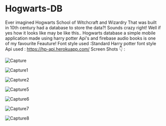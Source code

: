 # Hogwarts-DB
Ever imagined Hogwarts School of Witchcraft and Wizardry That was built in 10th century had a database to store the data?! Sounds crazy right! Well if yes how it looks like may be like this..
Hogwarts database a simple mobile application made using harry potter Api's and firebase audio books is one of my favourite Feauture!
Font style used :Standard Harry potter font style
Api used : https://hp-api.herokuapp.com/
Screen Shots 👇 :


![Capture](https://user-images.githubusercontent.com/65825065/117553442-52af2300-b06f-11eb-877a-60041dc35e77.PNG)


![Capture1](https://user-images.githubusercontent.com/65825065/117553451-60fd3f00-b06f-11eb-9f9e-522f49355ba9.PNG)



![Capture2](https://user-images.githubusercontent.com/65825065/117553457-68bce380-b06f-11eb-9323-e4dde0b99ba9.PNG)



![Capture5](https://user-images.githubusercontent.com/65825065/117553487-89853900-b06f-11eb-9e87-dec80e63d8a6.PNG)


![Capture6](https://user-images.githubusercontent.com/65825065/117553495-973abe80-b06f-11eb-935e-a498032cd8ad.PNG)


![Capture7](https://user-images.githubusercontent.com/65825065/117553502-9f92f980-b06f-11eb-801b-ca0aeaaaee45.PNG)



![Capture8](https://user-images.githubusercontent.com/65825065/117553504-a3268080-b06f-11eb-8852-14e32f3513d7.PNG)
